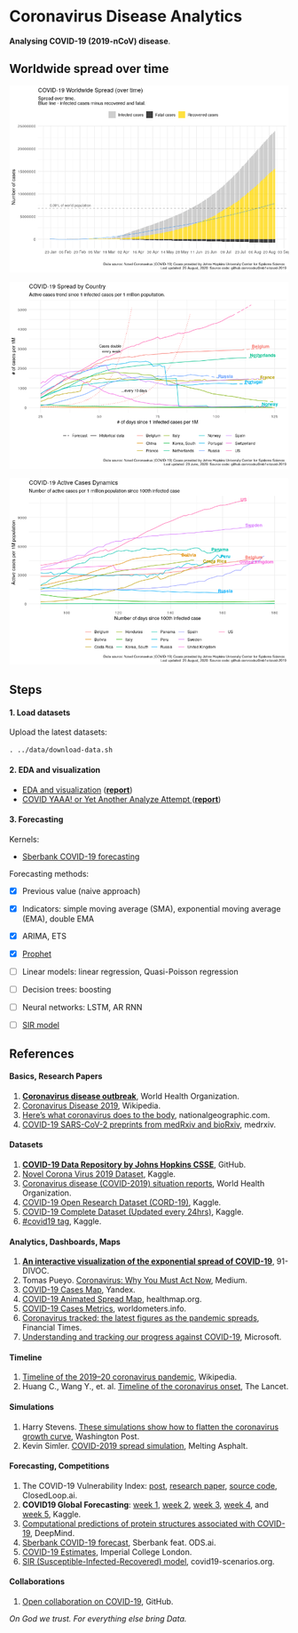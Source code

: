 # Coronavirus Disease Analytics

**Analysing COVID-19 (2019-nCoV) disease**.


## Worldwide spread over time


![worldwide spread over time](src/covid-19-eda_files/figure-gfm/worldwide_spread_over_time-1.png)

![infected by countries prediction](src/covid-19-yaaa_files/figure-gfm/infected_by_countries_pred-1.png)

![active cases dynamics](src/covid-19-eda_files/figure-gfm/active-cases-dynamics-1.png)


## Steps


#### 1. Load datasets

Upload the latest datasets:

`. ../data/download-data.sh`


#### 2. EDA and visualization

- [EDA and visualization](src/covid-19-eda.Rmd) (**[report](src/covid-19-eda.md)**)
- [COVID YAAA! or Yet Another Analyze Attempt ](src/covid-19-yaaa.Rmd) (**[report](src/covid-19-yaaa.md)**)


#### 3. Forecasting

Kernels:

- [Sberbank COVID-19 forecasting](src/sberbank-covid-forecasting.R) 

Forecasting methods:

- [x] Previous value (naive approach)
- [x] Indicators: simple moving average (SMA), exponential moving average (EMA), double EMA
- [x] ARIMA, ETS
- [x] [Prophet](https://facebook.github.io/prophet/) 
- [ ] Linear models: linear regression, Quasi-Poisson regression 
- [ ] Decision trees: boosting
- [ ] Neural networks: LSTM, AR RNN
- [ ] [SIR model](https://www.kaggle.com/jordimas/differential-evolution-to-fit-covid-19-sir-model)



## References


#### Basics, Research Papers

1. [**Coronavirus disease outbreak**](https://www.who.int/emergencies/diseases/novel-coronavirus-2019/), World Health Organization.
1. [Coronavirus Disease 2019](https://en.wikipedia.org/wiki/Coronavirus_disease_2019), Wikipedia.
1. [Here’s what coronavirus does to the body](https://www.nationalgeographic.com/science/2020/02/here-is-what-coronavirus-does-to-the-body/), nationalgeographic.com.
1. [COVID-19 SARS-CoV-2 preprints from medRxiv and bioRxiv](https://connect.medrxiv.org/relate/content/181), medrxiv.


#### Datasets

1. [**COVID-19 Data Repository by Johns Hopkins CSSE**](https://github.com/CSSEGISandData/COVID-19), GitHub.
1. [Novel Corona Virus 2019 Dataset](https://www.kaggle.com/sudalairajkumar/novel-corona-virus-2019-dataset), Kaggle.
1. [Coronavirus disease (COVID-2019) situation reports](https://www.who.int/emergencies/diseases/novel-coronavirus-2019/situation-reports), World Health Organization.
1. [COVID-19 Open Research Dataset (CORD-19)](https://www.kaggle.com/allen-institute-for-ai/CORD-19-research-challenge), Kaggle.
1. [COVID-19 Complete Dataset (Updated every 24hrs)](https://www.kaggle.com/imdevskp/corona-virus-report), Kaggle.
1. [#covid19 tag](https://www.kaggle.com/tags/covid19), Kaggle.


#### Analytics, Dashboards, Maps

1. [**An interactive visualization of the exponential spread of COVID-19**](http://91-divoc.com/pages/covid-visualization/), 91-DIVOC.
1. Tomas Pueyo. [Coronavirus: Why You Must Act Now](https://medium.com/@tomaspueyo/coronavirus-act-today-or-people-will-die-f4d3d9cd99ca), Medium.
1. [COVID-19 Cases Map](https://yandex.ru/web-maps/covid19), Yandex.
1. [COVID-19 Animated Spread Map](https://www.healthmap.org/covid-19/), healthmap.org.
1. [COVID-19 Cases Metrics](https://www.worldometers.info/coronavirus/), worldometers.info.
1. [Coronavirus tracked: the latest figures as the pandemic spreads](https://www.ft.com/coronavirus-latest), Financial Times.
1. [Understanding and tracking our progress against COVID-19](https://app.powerbi.com/view?r=eyJrIjoiM2Q1M2YxMmMtYzBkMC00YWI0LWE2ODMtZGFhZmM4OTNiYzcxIiwidCI6ImMxMzZlZWMwLWZlOTItNDVlMC1iZWFlLTQ2OTg0OTczZTIzMiIsImMiOjF9), Microsoft.


#### Timeline

1. [Timeline of the 2019–20 coronavirus pandemic](https://en.wikipedia.org/wiki/Timeline_of_the_2019%E2%80%9320_coronavirus_pandemic), Wikipedia.
2. Huang C., Wang Y., et. al. [Timeline of the coronavirus onset](https://els-jbs-prod-cdn.literatumonline.com/pb/assets/raw/Lancet/infographics/coronavirus/Coronavirus_MedianTimeline_Infographic-1584612208650.jpg), The Lancet.


#### Simulations

1. Harry Stevens. [These simulations show how to flatten the coronavirus growth curve](https://www.washingtonpost.com/graphics/2020/world/corona-simulator/), Washington Post.
1. Kevin Simler. [COVID-2019 spread simulation](https://www.meltingasphalt.com/interactive/outbreak/), Melting Asphalt.


#### Forecasting, Competitions

1. The COVID-19 Vulnerability Index: [post](https://closedloop.ai/open-source-data-science-to-fight-covid-19-corona-virus/), [research paper](https://arxiv.org/abs/2003.07347), [source code](https://github.com/closedloop-ai/cv19index), ClosedLoop.ai.
1. **COVID19 Global Forecasting**: [week 1](https://www.kaggle.com/c/covid19-global-forecasting-week-1), [week 2](https://www.kaggle.com/c/covid19-global-forecasting-week-2), [week 3](https://www.kaggle.com/c/covid19-global-forecasting-week-3), [week 4](https://www.kaggle.com/c/covid19-global-forecasting-week-4), and [week 5](https://www.kaggle.com/c/covid19-global-forecasting-week-5), Kaggle. 
1. [Computational predictions of protein structures associated with COVID-19](https://deepmind.com/research/open-source/computational-predictions-of-protein-structures-associated-with-COVID-19), DeepMind.
1. [Sberbank COVID-19 forecast](https://ods.ai/competitions/sberbank-covid19-forecast), Sberbank feat. ODS.ai.
1. [COVID-19 Estimates](https://imperialcollegelondon.github.io/covid19estimates/#/), Imperial College London.
1. [SIR (Susceptible-Infected-Recovered) model](https://covid19-scenarios.org/), covid19-scenarios.org.


#### Collaborations

1. [Open collaboration on COVID-19](https://github.blog/2020-03-23-open-collaboration-on-covid-19/), GitHub.



*On God we trust. For everything else bring Data.*
